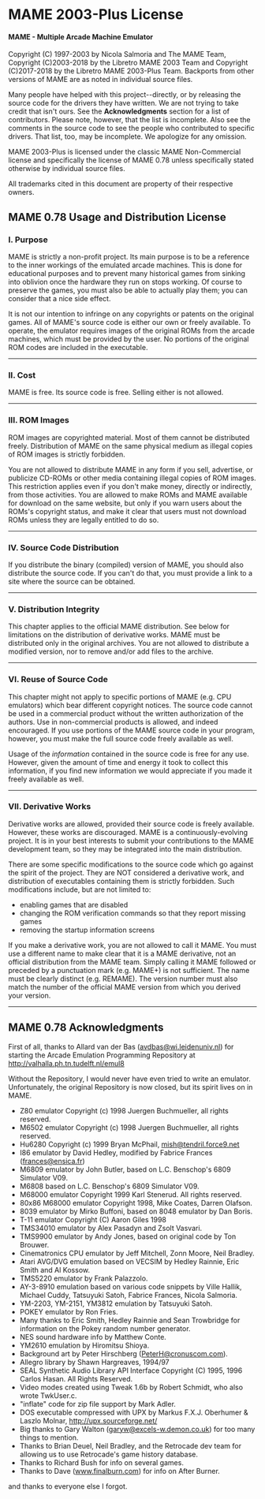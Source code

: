 
# MAME 2003-Plus License
#### MAME  -  Multiple Arcade Machine Emulator

Copyright (C) 1997-2003 by Nicola Salmoria and The MAME Team, Copyright (C)2003-2018 by the Libretro MAME 2003 Team and Copyright (C)2017-2018 by the Libretro MAME 2003-Plus Team. Backports from other versions of MAME are as noted in individual source files.

Many people have helped with this project--directly, or by releasing the source code for the drivers they have written. We are not trying to take credit that isn't ours. See the **Acknowledgments** section for a list of contributors. Please note, however, that the list is incomplete. Also see the comments in the source code to see the people who contributed to specific drivers. That list, too, may be incomplete. We apologize for any omission.

MAME 2003-Plus is licensed under the classic MAME Non-Commercial license and specifically the license of MAME 0.78 unless specifically stated otherwise by individual source files.

All trademarks cited in this document are property of their respective owners.

## MAME 0.78 Usage and Distribution License

### I. Purpose

MAME is strictly a non-profit project. Its main purpose is to be a reference to the inner workings of the emulated arcade machines. This is done for educational purposes and to prevent many historical games from sinking into oblivion once the hardware they run on stops working. Of course to preserve the games, you must also be able to actually play them; you can consider that a nice side effect.
   
It is not our intention to infringe on any copyrights or patents on the original games. All of MAME's source code is either our own or freely available. To operate, the emulator requires images of the original ROMs from the arcade machines, which must be provided by the user. No portions of the original ROM codes are included in the executable.

-------------------------

### II. Cost

MAME is free. Its source code is free. Selling either is not allowed.

-------------------------

### III. ROM Images

ROM images are copyrighted material. Most of them cannot be distributed freely. Distribution of MAME on the same physical medium as illegal copies of ROM images is strictly forbidden.
   
You are not allowed to distribute MAME in any form if you sell, advertise, or publicize CD-ROMs or other media containing illegal copies of ROM images. This restriction applies even if you don't make money, directly or indirectly, from those activities. You are allowed to make ROMs and MAME available for download on the same website, but only if you warn users about the ROMs's copyright status, and make it clear that users must not download ROMs unless they are legally entitled to do so.

-------------------------

### IV. Source Code Distribution

If you distribute the binary (compiled) version of MAME, you should also distribute the source code. If you can't do that, you must provide a link to a site where the source can be obtained.

-------------------------

### V. Distribution Integrity

This chapter applies to the official MAME distribution. See below for limitations on the distribution of derivative works. MAME must be distributed only in the original archives. You are not allowed to distribute a modified version, nor to remove and/or add files to the archive.

-------------------------

### VI. Reuse of Source Code

This chapter might not apply to specific portions of MAME (e.g. CPU emulators) which bear different copyright notices. The source code cannot be used in a commercial product without the written authorization of the authors. Use in non-commercial products is allowed, and indeed encouraged.  If you use portions of the MAME source code in your program, however, you must make the full source code freely available as well.

Usage of the _information_ contained in the source code is free for any use. However, given the amount of time and energy it took to collect this information, if you find new information we would appreciate if you made it freely available as well.

-------------------------

### VII. Derivative Works

Derivative works are allowed, provided their source code is freely available. However, these works are discouraged. MAME is a continuously-evolving project. It is in your best interests to submit your contributions to the MAME development team, so they may be integrated into the main distribution.

There are some specific modifications to the source code which go against the spirit of the project. They are NOT considered a derivative work, and distribution of executables containing them is strictly forbidden. Such modifications include, but are not limited to:
   - enabling games that are disabled
   - changing the ROM verification commands so that they report missing games
   - removing the startup information screens
   
If you make a derivative work, you are not allowed to call it MAME. You must use a different name to make clear that it is a MAME derivative, not an official distribution from the MAME team. Simply calling it MAME followed or preceded by a punctuation mark (e.g. MAME+) is not sufficient. The name must be clearly distinct (e.g. REMAME). The version number must also match the number of the official MAME version from which you derived your version.

-------------------------

## MAME 0.78 Acknowledgments
First of all, thanks to Allard van der Bas (avdbas@wi.leidenuniv.nl) for starting the Arcade Emulation Programming Repository at http://valhalla.ph.tn.tudelft.nl/emul8

Without the Repository, I would never have even tried to write an emulator. Unfortunately, the original Repository is now closed, but its spirit lives on in MAME.

* Z80 emulator Copyright (c) 1998 Juergen Buchmueller, all rights reserved.
* M6502 emulator Copyright (c) 1998 Juergen Buchmueller, all rights reserved.
* Hu6280 Copyright (c) 1999 Bryan McPhail, mish@tendril.force9.net
* I86 emulator by David Hedley, modified by Fabrice Frances (frances@ensica.fr)
* M6809 emulator by John Butler, based on L.C. Benschop's 6809 Simulator V09.
* M6808 based on L.C. Benschop's 6809 Simulator V09.
* M68000 emulator Copyright 1999 Karl Stenerud.  All rights reserved.
* 80x86 M68000 emulator Copyright 1998, Mike Coates, Darren Olafson.
* 8039 emulator by Mirko Buffoni, based on 8048 emulator by Dan Boris.
* T-11 emulator Copyright (C) Aaron Giles 1998
* TMS34010 emulator by Alex Pasadyn and Zsolt Vasvari.
* TMS9900 emulator by Andy Jones, based on original code by Ton Brouwer.
* Cinematronics CPU emulator by Jeff Mitchell, Zonn Moore, Neil Bradley.
* Atari AVG/DVG emulation based on VECSIM by Hedley Rainnie, Eric Smith and Al Kossow.
* TMS5220 emulator by Frank Palazzolo.
* AY-3-8910 emulation based on various code snippets by Ville Hallik, Michael Cuddy, Tatsuyuki Satoh, Fabrice Frances, Nicola Salmoria.
* YM-2203, YM-2151, YM3812 emulation by Tatsuyuki Satoh.
* POKEY emulator by Ron Fries.
* Many thanks to Eric Smith, Hedley Rainnie and Sean Trowbridge for information on the Pokey random number generator.
* NES sound hardware info by Matthew Conte.
* YM2610 emulation by Hiromitsu Shioya.
* Background art by Peter Hirschberg (PeterH@cronuscom.com).
* Allegro library by Shawn Hargreaves, 1994/97
* SEAL Synthetic Audio Library API Interface Copyright (C) 1995, 1996 Carlos Hasan. All Rights Reserved.
* Video modes created using Tweak 1.6b by Robert Schmidt, who also wrote TwkUser.c.
* "inflate" code for zip file support by Mark Adler.
* DOS executable compressed with UPX by Markus F.X.J. Oberhumer & Laszlo Molnar, http://upx.sourceforge.net/
* Big thanks to Gary Walton (garyw@excels-w.demon.co.uk) for too many things to mention.
* Thanks to Brian Deuel, Neil Bradley, and the Retrocade dev team for allowing us to use Retrocade's game history database.
* Thanks to Richard Bush for info on several games.
* Thanks to Dave (www.finalburn.com) for info on After Burner.

and thanks to everyone else I forgot.
